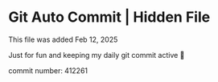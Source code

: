 # Git Auto Commit | Hidden File

This file was added Feb 12, 2025

Just for fun and keeping my daily git commit active 🤪

commit number: 412261
